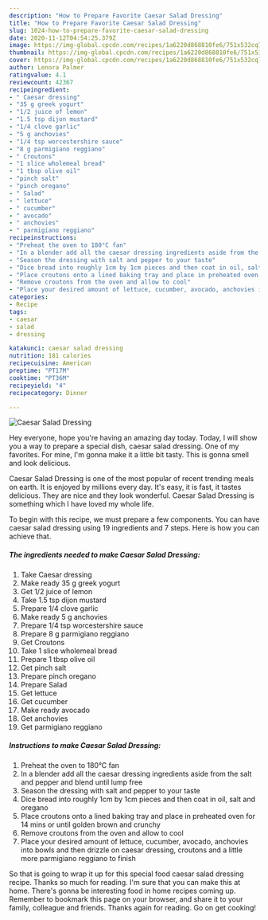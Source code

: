 ```yaml
---
description: "How to Prepare Favorite Caesar Salad Dressing"
title: "How to Prepare Favorite Caesar Salad Dressing"
slug: 1024-how-to-prepare-favorite-caesar-salad-dressing
date: 2020-11-12T04:54:25.379Z
image: https://img-global.cpcdn.com/recipes/1a6220d868810fe6/751x532cq70/caesar-salad-dressing-recipe-main-photo.jpg
thumbnail: https://img-global.cpcdn.com/recipes/1a6220d868810fe6/751x532cq70/caesar-salad-dressing-recipe-main-photo.jpg
cover: https://img-global.cpcdn.com/recipes/1a6220d868810fe6/751x532cq70/caesar-salad-dressing-recipe-main-photo.jpg
author: Lenora Palmer
ratingvalue: 4.1
reviewcount: 42367
recipeingredient:
- " Caesar dressing"
- "35 g greek yogurt"
- "1/2 juice of lemon"
- "1.5 tsp dijon mustard"
- "1/4 clove garlic"
- "5 g anchovies"
- "1/4 tsp worcestershire sauce"
- "8 g parmigiano reggiano"
- " Croutons"
- "1 slice wholemeal bread"
- "1 tbsp olive oil"
- "pinch salt"
- "pinch oregano"
- " Salad"
- " lettuce"
- " cucumber"
- " avocado"
- " anchovies"
- " parmigiano reggiano"
recipeinstructions:
- "Preheat the oven to 180°C fan"
- "In a blender add all the caesar dressing ingredients aside from the salt and pepper and blend until lump free"
- "Season the dressing with salt and pepper to your taste"
- "Dice bread into roughly 1cm by 1cm pieces and then coat in oil, salt and oregano"
- "Place croutons onto a lined baking tray and place in preheated oven for 14 mins or until golden brown and crunchy"
- "Remove croutons from the oven and allow to cool"
- "Place your desired amount of lettuce, cucumber, avocado, anchovies into bowls and then drizzle on caesar dressing, croutons and a little more parmigiano reggiano to finish"
categories:
- Recipe
tags:
- caesar
- salad
- dressing

katakunci: caesar salad dressing 
nutrition: 181 calories
recipecuisine: American
preptime: "PT17M"
cooktime: "PT36M"
recipeyield: "4"
recipecategory: Dinner

---
```



![Caesar Salad Dressing](https://img-global.cpcdn.com/recipes/1a6220d868810fe6/751x532cq70/caesar-salad-dressing-recipe-main-photo.jpg)

Hey everyone, hope you're having an amazing day today. Today, I will show you a way to prepare a special dish, caesar salad dressing. One of my favorites. For mine, I'm gonna make it a little bit tasty. This is gonna smell and look delicious.



Caesar Salad Dressing is one of the most popular of recent trending meals on earth. It is enjoyed by millions every day. It's easy, it is fast, it tastes delicious. They are nice and they look wonderful. Caesar Salad Dressing is something which I have loved my whole life.


To begin with this recipe, we must prepare a few components. You can have caesar salad dressing using 19 ingredients and 7 steps. Here is how you can achieve that.

<!--inarticleads1-->

##### The ingredients needed to make Caesar Salad Dressing:

1. Take  Caesar dressing
1. Make ready 35 g greek yogurt
1. Get 1/2 juice of lemon
1. Take 1.5 tsp dijon mustard
1. Prepare 1/4 clove garlic
1. Make ready 5 g anchovies
1. Prepare 1/4 tsp worcestershire sauce
1. Prepare 8 g parmigiano reggiano
1. Get  Croutons
1. Take 1 slice wholemeal bread
1. Prepare 1 tbsp olive oil
1. Get pinch salt
1. Prepare pinch oregano
1. Prepare  Salad
1. Get  lettuce
1. Get  cucumber
1. Make ready  avocado
1. Get  anchovies
1. Get  parmigiano reggiano




<!--inarticleads2-->

##### Instructions to make Caesar Salad Dressing:

1. Preheat the oven to 180°C fan
1. In a blender add all the caesar dressing ingredients aside from the salt and pepper and blend until lump free
1. Season the dressing with salt and pepper to your taste
1. Dice bread into roughly 1cm by 1cm pieces and then coat in oil, salt and oregano
1. Place croutons onto a lined baking tray and place in preheated oven for 14 mins or until golden brown and crunchy
1. Remove croutons from the oven and allow to cool
1. Place your desired amount of lettuce, cucumber, avocado, anchovies into bowls and then drizzle on caesar dressing, croutons and a little more parmigiano reggiano to finish




So that is going to wrap it up for this special food caesar salad dressing recipe. Thanks so much for reading. I'm sure that you can make this at home. There's gonna be interesting food in home recipes coming up. Remember to bookmark this page on your browser, and share it to your family, colleague and friends. Thanks again for reading. Go on get cooking!
